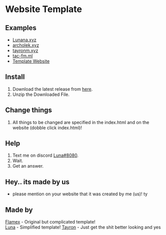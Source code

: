 # Website Template

## Examples
- [Lunana.xyz](https://Lunana.xyz)
- [archolek.xyz](https://www.archolek.xyz/)
- [tayronm.xyz](https://tayronm.xyz)
- [tac-fm.ml](https://tac-fm.ml)
- [Template Website](https://template.lunana.xyz)

## Install
1. Download the latest release from [here](https://github.com/MorrisSeemann/Website).
2. Unzip the Downloaded File.

## Change things
1. All things to be changed are specified in the index.html and on the website (dobble click index.html)!

## Help
1. Text me on discord [Luna#8080](https://discord.com/users/821472922140803112).
2. Wait.
3. Get an answer.

## Hey.. its made by us
- please mention on your website that it was created by me (us)! ty

## Made by
[Flamex](https://github.com/Flamexdev) - Original but complicated template! <br>
[Luna](https://github.com/Luna-devv) - Simplified template!
[Tayron](https://github.com/tayron1) - Just get the shit better looking and yes
